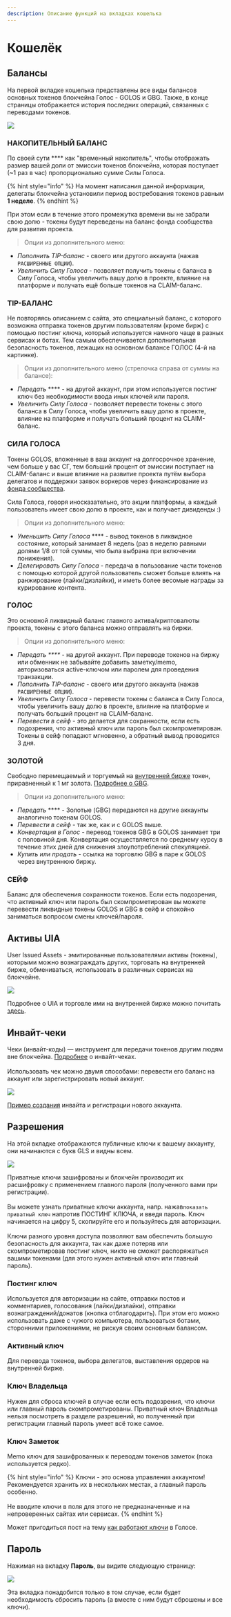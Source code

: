 ```yaml
---
description: Описание функций на вкладках кошелька
---
```


# Кошелёк

## Балансы <a href="#balansy" id="balansy"></a>

На первой вкладке кошелька представлены все виды балансов основных токенов блокчейна Голос - GOLOS и GBG. Также, в конце страницы отображается история последних операций, связанных с переводами токенов.

![](../../.gitbook/assets/1.png)

### **НАКОПИТЕЛЬНЫЙ БАЛАНС**

По своей сути **** как "временный накопитель", чтобы отображать размер вашей доли от эмиссии токенов блокчейна, которая поступает (\~1 раз в час) пропорционально сумме Силы Голоса.

{% hint style="info" %}
На момент написания данной информации, делегаты блокчейна установили период востребования токенов равным **1 неделе**.
{% endhint %}

При этом если в течение этого промежутка времени вы не забрали свою долю - токены будут переведены на баланс фонда сообщества для развития проекта.

> Опции из дополнительного меню:

* _Пополнить TIP-баланс_ - своего или другого аккаунта (нажав `РАСШИРЕННЫЕ ОПЦИИ`).
* _Увеличить Силу Голоса_ - позволяет получить токены с баланса в Силу Голоса, чтобы увеличить вашу долю в проекте, влияние на платформе и получать ещё больше токенов на CLAIM-баланс.

### **TIP-БАЛАНС**

Не повторяясь описанием с сайта, это специальный баланс, с которого возможна отправка токенов другим пользователям (кроме бирж) с помощью постинг ключа, который используется намного чаще в разных сервисах и ботах. Тем самым обеспечивается дополнительная безопасность токенов, лежащих на основном балансе ГОЛОС (4-й на картинке).

> Опции из дополнительного меню (стрелочка справа от суммы на балансе):

* _Передать_ **** - на другой аккаунт, при этом используется постинг ключ без необходимости ввода иных ключей или пароля.
* _Увеличить Силу Голоса_ - позволяет перевести токены с этого баланса в Силу Голоса, чтобы увеличить вашу долю в проекте, влияние на платформе и получать больший процент на CLAIM-баланс.

### **СИЛА ГОЛОСА**

Токены GOLOS, вложенные в ваш аккаунт на долгосрочное хранение, чем больше у вас СГ, тем больший процент от эмиссии поступает на CLAIM-баланс и выше влияние на развитие проекта путём выбора делегатов и поддержки заявок воркеров через финансирование из [фонда сообщества](../update.md#dobavlena-sistema-vorkerov).

Сила Голоса, говоря иносказательно, это акции платформы, а каждый пользователь имеет свою долю в проекте, как и получает дивиденды :)

> Опции из дополнительного меню:

* _Уменьшить Силу Голоса_ **** - вывод токенов в ликвидное состояние, который занимает 8 недель (раз в неделю равными долями 1/8 от той суммы, что была выбрана при включении понижения).
* _Делегировать Силу Голоса_ - передача в пользование части токенов с помощью которой другой пользователь сможет больше влиять на ранжирование (лайки/дизлайки), и иметь более весомые награды за курирование контента.

### **ГОЛОС**

Это основной ликвидный баланс главного актива/криптовалюты проекта, токены с этого баланса можно отправлять на биржи.&#x20;

> Опции из дополнительного меню:

* _Передать ****_ - на другой аккаунт. При переводе токенов на биржу или обменник не забывайте добавить заметку/memo, авторизоваться active-ключом или паролем для проведения транзакции.
* _Пополнить TIP-баланс_ - своего или другого аккаунта (нажав `РАСШИРЕННЫЕ ОПЦИИ`).
* _Увеличить Силу Голоса_ - перевести токены с баланса в Силу Голоса, чтобы увеличить вашу долю в проекте, влияние на платформе и получать больший процент на CLAIM-баланс.
* _Перевести в сейф_ - это делается для сохранности, если есть подозрения, что активный ключ или пароль был скомпрометирован. Токены в сейф попадают мгновенно, а обратный вывод проводится 3 дня.

### **ЗОЛОТОЙ**

Cвободно перемещаемый и торгуемый на [внутренней бирже](https://golos.id/ru--golos/@allforyou/torguem-na-vnutrennei-birzhe-golosa) токен, приравненный к 1 мг золота. [Подробнее о GBG](../faq.md#pochemu-vveden-token-gbg-zolotoi).

> Опции из дополнительного меню:

* _Передать_ **** - Золотые (GBG) передаются на другие аккаунты аналогично токенам GOLOS.
* _Перевести в сейф_ - так же, как и с GOLOS выше.
* _Конвертация в Голос_ - перевод токенов GBG в GOLOS занимает три с половиной дня. Конвертация осуществляется по среднему курсу в течение этих дней для снижения злоупотреблений спекуляцией.
* _Купить или продать_ - ссылка на торговлю GBG в паре к GOLOS через внутреннюю биржу.

### СЕЙФ

Баланс для обеспечения сохранности токенов. Если есть подозрения, что активный ключ или пароль был скомпрометирован вы можете перевести ликвидные токены GOLOS и GBG в сейф и спокойно заниматься вопросом смены ключей/пароля.&#x20;

## Активы UIA

User Issued Assets - эмитированные пользователями активы (токены), которыми можно вознаграждать других, торговать на внутренней бирже, обмениваться, использовать в различных сервисах на блокчейне.&#x20;

![](../../.gitbook/assets/3.png)

Подробнее о UIA и торговле ими на внутренней бирже можно почитать [здесь](https://golos.id/ru--golos/@allforyou/torguem-na-vnutrennei-birzhe-golosa).&#x20;

## Инвайт-чеки

Чеки (инвайт-коды) — инструмент для передачи токенов другим людям вне блокчейна. [Подробнее](https://golos.id/ru--golos/@lex/cheki-kak-instrument-peredachi-tokenov) о инвайт-чеках.\
\
Использовать чек можно двумя способами: перевести его баланс на аккаунт или зарегистрировать новый аккаунт.

![](../../.gitbook/assets/4.png)

[Пример создания](https://golos.id/ru--golos/@lllll1ll/registraciya-akkaunta-po-invait-kodu) инвайта и регистрации нового аккаунта.

## Разрешения <a href="#razresheniya" id="razresheniya"></a>

На этой вкладке отображаются публичные ключи к вашему аккаунту, они начинаются с букв GLS и видны всем.

![](../../.gitbook/assets/2.png)

Приватные ключи зашифрованы и блокчейн производит их расшифровку с применением главного пароля (полученного вами при регистрации).\
\
Вы можете узнать приватные ключи аккаунта, напр. нажав`показать приватный ключ` напротив ПОСТИНГ КЛЮЧА, и введя пароль. Ключ начинается на цифру 5, скопируйте его и пользуйтесь для авторизации. \
\
Ключи разного уровня доступа позволяют вам обеспечить большую безопасность для аккаунта, так как даже потеряв или скомпрометировав постинг ключ, никто не сможет распоряжаться вашими токенами (для этого нужен активный ключ или главный пароль). &#x20;

### **Постинг ключ**

Используется для авторизации на сайте, отправки постов и комментариев, голосования (лайки/дизлайки), отправки вознаграждений/донатов (кнопка отблагодарить). При этом его можно использовать даже с чужого компьютера, пользоваться ботами, сторонними приложениями, не рискуя своим основным балансом.

### **Активный ключ**

Для перевода токенов, выбора делегатов, выставления ордеров на внутренней бирже.

### **Ключ Владельца**

Нужен для сброса ключей в случае если есть подозрения, что ключи или главный пароль скомпрометированы. Приватный ключ Владельца нельзя посмотреть в разделе разрешений, но полученный при регистрации главный пароль умеет всё тоже самое.

### **Ключ Заметок**

Memo ключ для зашифрованных к переводам токенов заметок (пока используется редко).

{% hint style="info" %}
Ключи - это основа управления аккаунтом! Рекомендуется хранить их в нескольких местах, а главный пароль особенно.\
\
Не вводите ключи в поля для этого не предназначенные и на непроверенных сайтах или сервисах.
{% endhint %}

Может пригодиться пост на тему [как работают ключи](https://golos.id/ru--golos/@lindsay/kak-rabotayut-klyuchi-i-paroli-golosa) в Голосе.

## Пароль

Нажимая на вкладку **Пароль**, вы видите следующую страницу:

![](../../.gitbook/assets/5.png)

Эта вкладка понадобится только в том случае, если будет необходимость сбросить пароль (а вместе с ним будут сброшены и все ключи).
